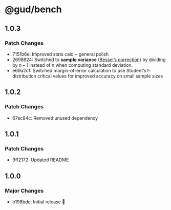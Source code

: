 # @gud/bench

## 1.0.3

### Patch Changes

- 7151b6e: Improved stats calc + general polish
- 2698624: Switched to **sample variance** ([Bessel’s correction](https://en.wikipedia.org/wiki/Bessel%27s_correction?utm_source=chatgpt.com)) by dividing by _n – 1_ instead of _n_ when computing standard deviation.
- e69a2c1: Switched margin-of-error calculation to use Student’s t-distribution critical values for improved accuracy on small sample sizes

## 1.0.2

### Patch Changes

- 67ec84c: Removed unused dependency

## 1.0.1

### Patch Changes

- 9ff2172: Updated README

## 1.0.0

### Major Changes

- b198bdc: Initial release 🚀
